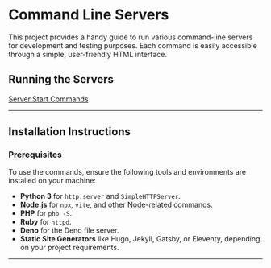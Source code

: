 # Command Line Servers

This project provides a handy guide to run various command-line servers for development and testing purposes. Each command is easily accessible through a simple, user-friendly HTML interface.

## Running the Servers

<a href="https://sudo-self.github.io/cli-servers/">Server Start Commands</a>

---
## Installation Instructions

### Prerequisites
To use the commands, ensure the following tools and environments are installed on your machine:

- **Python 3** for `http.server` and `SimpleHTTPServer`.
- **Node.js** for `npx`, `vite`, and other Node-related commands.
- **PHP** for `php -S`.
- **Ruby** for `httpd`.
- **Deno** for the Deno file server.
- **Static Site Generators** like Hugo, Jekyll, Gatsby, or Eleventy, depending on your project requirements.
 <hr>


